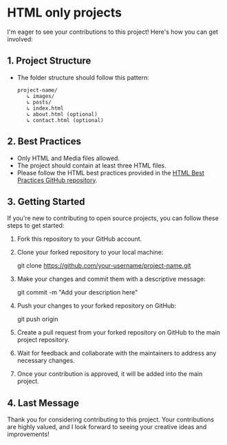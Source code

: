 # HTML only projects

I'm eager to see your contributions to this project! Here's how you can get involved:

## 1. Project Structure

- The folder structure should follow this pattern:
   ```
   project-name/ 
      ↳ images/
      ↳ posts/
      ↳ index.html
      ↳ about.html (optional)
      ↳ contact.html (optional)
   ```

## 2. Best Practices

- Only HTML and Media files allowed.
- The project should contain at least three HTML files.
- Please follow the HTML best practices provided in the [HTML Best Practices GitHub repository](https://github.com/kuthathwe/html-best-practices).

## 3. Getting Started

If you're new to contributing to open source projects, you can follow these steps to get started:

1. Fork this repository to your GitHub account.

2. Clone your forked repository to your local machine:

      git clone https://github.com/your-username/project-name.git

3. Make your changes and commit them with a descriptive message:

      git commit -m "Add your description here"
   
4. Push your changes to your forked repository on GitHub:

      git push origin
   
5. Create a pull request from your forked repository on GitHub to the main project repository.

6. Wait for feedback and collaborate with the maintainers to address any necessary changes.

7. Once your contribution is approved, it will be added into the main project.

## 4. Last Message

Thank you for considering contributing to this project. Your contributions are highly valued, and I look forward to seeing your creative ideas and improvements!
